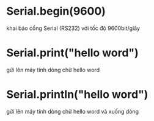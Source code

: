 # Serial.begin(9600) 
  khai báo cổng Serial (RS232) với tốc độ 9600bit/giây
# Serial.print("hello word")
  gửi lên máy tính dòng chữ hello word
# Serial.println("hello word")
  gửi lên máy tính dòng chữ hello word và xuống dòng
